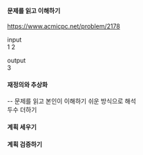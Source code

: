 #### 문제를 읽고 이해하기
https://www.acmicpc.net/problem/2178

input</br>
1 2

output</br>
3

#### 재정의와 추상화<br>
-- 문제를 읽고 본인이 이해하기 쉬운 방식으로 해석<br>
두수 더하기

#### 계획 세우기<br>


#### 계획 검증하기

